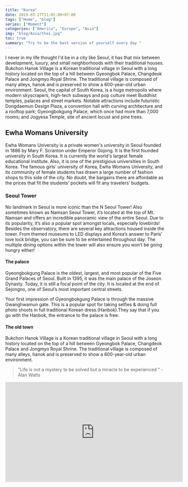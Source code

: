 ```yaml
---
title: "Korea"
date: 2019-03-27T11:02:00+07:00
tags: ["Home", "blog"]
series: ["Moment"]
categories: ["America", "Europe", "Asia"]
img: "blog/Asia/thai.jpg"
toc: true
summary: "Try to be the best version of yourself every day "
---
```


I never in my life thought I'd be in a city like Seoul, it has that mix between development, luxury, and small neighborhoods with their traditional houses. Bukchon Hanok Village is a Korean traditional village in Seoul with a long history located on the top of a hill between Gyeongbok Palace, Changdeok Palace and Jongmyo Royal Shrine. The traditional village is composed of many alleys, hanok and is preserved to show a 600-year-old urban environment.
Seoul, the capital of South Korea, is a huge metropolis where modern skyscrapers, high-tech subways and pop culture meet Buddhist temples, palaces and street markets. Notable attractions include futuristic Dongdaemun Design Plaza, a convention hall with curving architecture and a rooftop park; Gyeongbokgung Palace, which once had more than 7,000 rooms; and Jogyesa Temple, site of ancient locust and pine trees.

## Ewha Womans University

Ewha Womans University is a private women's university in Seoul founded in 1886 by Mary F. Scranton under Emperor Gojong. It is the first founded university in South Korea. It is currently the world's largest female educational institute. Also, it is one of the prestigious universities in South Korea.
The famous girls’ university of Korea, Ewha Womans University, and its community of female students has drawn a large number of fashion shops to this side of the city. No doubt, the bargains there are affordable as the prices that fit the students’ pockets will fit any travelers’ budgets.

### Seoul Tower

No landmark in Seoul is more iconic than the N Seoul Tower! Also sometimes known as Namsan Seoul Tower, it’s located at the top of Mt. Namsan and offers an incredible panoramic view of the entire Seoul. Due to its popularity, it’s also a popular spot amongst locals, especially lovebirds!
Besides the observatory, there are several key attractions housed inside the tower. From themed museums to LED displays and Korea’s answer to Paris’ love lock bridge, you can be sure to be entertained throughout day. The multiple dining options within the tower will also ensure you won’t be going hungry either!

#### The palace

Gyeongbokgung Palace is the oldest, largest, and most popular of the Five Grand Palaces of Seoul. Built in 1395, it was the main palace of the Joseon Dynasty. Today, it is still a focal point of the city. It is located at the end of Sejongno, one of Seoul’s most important central streets.

Your first impression of Gyeongbokgung Palace is through the massive Gwanghwamun gate. This is a popular spot for taking selfies & doing full photo shoots in full traditional Korean dress.(Hanbok).They say that if you go with the Hanbok, the entrance to the palace is free.

#### The old town

Bukchon Hanok Village is a Korean traditional village in Seoul with a long history located on the top of a hill between Gyeongbok Palace, Changdeok Palace and Jongmyo Royal Shrine. The traditional village is composed of many alleys, hanok and is preserved to show a 600-year-old urban environment.

> "Life is not a mystery to be solved but a miracle to be experienced " - Alan Watts

<iframe width="560" height="315" src="https://www.youtube.com/watch?v=HLgsHeQ4IC8" frameborder="0" allow="accelerometer; autoplay; encrypted-media; gyroscope; picture-in-picture" allowfullscreen></iframe>
